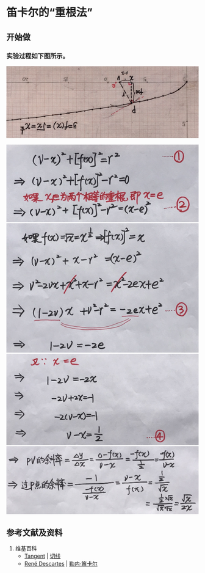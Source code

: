 # 笛卡尔的“重根法”

## 开始做

### 实验过程如下图所示。

![](/images/微分/过曲线上某一点的切线/笛卡尔的“重根法”/1a1.jpg)

![](/images/微分/过曲线上某一点的切线/笛卡尔的“重根法”/2a1.jpg)
![](/images/微分/过曲线上某一点的切线/笛卡尔的“重根法”/2a2.jpg)
![](/images/微分/过曲线上某一点的切线/笛卡尔的“重根法”/2a3.jpg)
![](/images/微分/过曲线上某一点的切线/笛卡尔的“重根法”/2a4.jpg)

## 参考文献及资料

1. 维基百科
	- [Tangent](https://en.wikipedia.org/wiki/Tangent) | [切线](https://zh.wikipedia.org/wiki/%E5%88%87%E7%BA%BF) 
	- [René Descartes](https://en.wikipedia.org/wiki/Ren%C3%A9_Descartes) | [勒内·笛卡尔](https://zh.wikipedia.org/wiki/%E5%8B%92%E5%86%85%C2%B7%E7%AC%9B%E5%8D%A1%E5%B0%94) 


